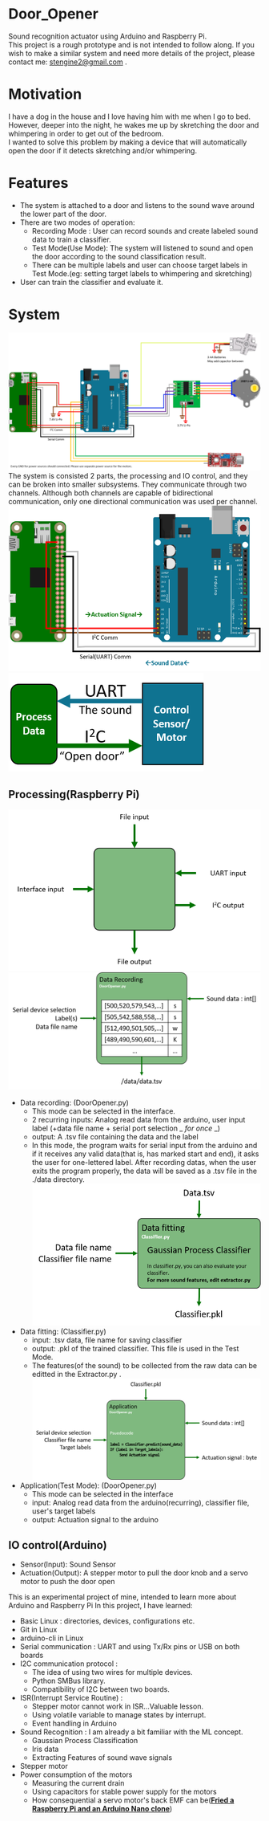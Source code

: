# Door_Opener
Sound recognition actuator using Arduino and Raspberry Pi.  
This project is a rough prototype and is not intended to follow along.
If you wish to make a similar system and need more details of the project, please contact me: stengine2@gmail.com .

# Motivation
I have a dog in the house and I love having him with me when I go to bed. However, deeper into the night, he wakes me up by skretching the door and whimpering in order to get out of the bedroom.  
I wanted to solve this problem by making a device that will automatically open the door if it detects skretching and/or whimpering.

# Features
- The system is attached to a door and listens to the sound wave around the lower part of the door.
- There are two modes of operation:
  - Recording Mode : User can record sounds and create labeled sound data to train a classifier.
  - Test Mode(Use Mode): The system will listened to sound and open the door according to the sound classification result.
  - There can be multiple labels and user can choose target labels in Test Mode.(eg: setting target labels to whimpering and skretching)
- User can train the classifier and evaluate it.

# System  
![Connection Schematic](https://github.com/Mins0o/Door_Opener/raw/master/ForReadme/Connection_Schematic.png "Connection Schematic")  
The system is consisted 2 parts, the processing and IO control, and they can be broken into smaller subsystems. They communicate through two channels. Although both channels are capable of bidirectional communication, only one directional communication was used per channel.
![Comm Detail](https://github.com/Mins0o/Door_Opener/raw/master/ForReadme/Comm_Detail.png "Comm Detail")![Comm Abstraction](https://github.com/Mins0o/Door_Opener/raw/master/ForReadme/Comm_Abstract.png "Comm Abstraction")
  ## Processing(Raspberry Pi)  
  ![Processor diagram](https://github.com/Mins0o/Door_Opener/raw/master/ForReadme/Processor_diagram.png "Processor diagram")
  ![Data Recording](https://github.com/Mins0o/Door_Opener/raw/master/ForReadme/Data_Recording.png "Data Recording")  
  - Data recording: (DoorOpener.py)
    - This mode can be selected in the interface.
    - 2 recurring inputs: Analog read data from the arduino, user input label (+data file name + serial port selection _ *for once* _)
    - output: A .tsv file containing the data and the label
    - In this mode, the program waits for serial input from the arduino and if it receives any valid data(that is, has marked start and end), it asks the user for one-lettered label. After recording datas, when the user exits the program properly, the data will be saved as a .tsv file in the ./data directory.
  ![Data Fitting](https://github.com/Mins0o/Door_Opener/raw/master/ForReadme/Data_Fitting.png "Data Fitting")  
  - Data fitting: (Classifier.py)
    - input: .tsv data, file name for saving classifier
    - output: .pkl of the trained classifier. This file is used in the Test Mode.
    - The features(of the sound) to be collected from the raw data can be editted in the Extractor.py .
  ![Application](https://github.com/Mins0o/Door_Opener/raw/master/ForReadme/Application.png "Application")
  - Application(Test Mode): (DoorOpener.py)
    - This mode can be selected in the interface
    - input: Analog read data from the arduino(recurring), classifier file, user's target labels
    - output: Actuation signal to the arduino
  ## IO control(Arduino)
  - Sensor(Input): Sound Sensor
  - Actuation(Output): A stepper motor to pull the door knob and a servo motor to push the door open

This is an experimental project of mine, intended to learn more about Arduino and Raspberry Pi
In this project, I have learned:
- Basic Linux : directories, devices, configurations etc.
- Git in Linux
- arduino-cli in Linux
- Serial communication : UART and using Tx/Rx pins or USB on both boards
- I2C communication protocol : 
  - The idea of using two wires for multiple devices. 
  - Python SMBus library.
  - Compatibility of I2C between two boards.
- ISR(Interrupt Service Routine) : 
  - Stepper motor cannot work in ISR...Valuable lesson.
  - Using volatile variable to manage states by interrupt.
  - Event handling in Arduino
- Sound Recognition : I am already a bit familiar with the ML concept.
  - Gaussian Process Classification
  - Iris data
  - Extracting Features of sound wave signals
- Stepper motor
- Power consumption of the motors
  - Measuring the current drain
  - Using capacitors for stable power supply for the motors
  - How consequential a servo motor's back EMF can be([**Fried a Raspberry Pi and an Arduino Nano clone**](https://www.reddit.com/r/raspberry_pi/comments/i181d8/dead_pi_most_aesthetic_but_dumbest_project_result/)\)
